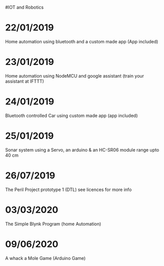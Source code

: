 #IOT and Robotics

# 22/01/2019
Home automation using bluetooth and a custom made app (App included)

# 23/01/2019
Home automation using NodeMCU and google assistant (train your assistant at IFTTT)

# 24/01/2019
Bluetooth controlled Car using custom made app (app included)

# 25/01/2019
Sonar system using a Servo, an arduino & an HC-SR06 module range upto 40 cm

# 26/07/2019
The Peril Project prototype 1 (DTL) see licences for more info

# 03/03/2020
The Simple Blynk Program (home Automation)

# 09/06/2020
A whack a Mole Game (Arduino Game)
